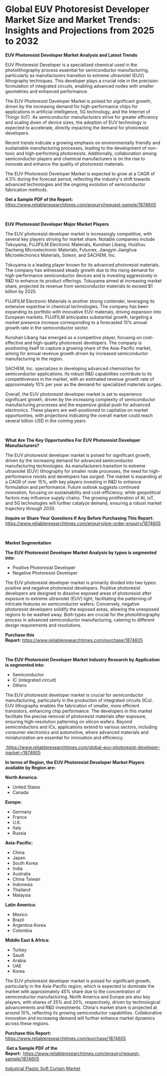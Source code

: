 <p><h1>Global EUV Photoresist Developer Market Size and Market Trends: Insights and Projections from 2025 to 2032</h1></p><p><strong>EUV Photoresist Developer Market Analysis and Latest Trends</strong></p>
<p><p>EUV Photoresist Developer is a specialized chemical used in the photolithography process essential for semiconductor manufacturing, particularly as manufacturers transition to extreme ultraviolet (EUV) lithography techniques. This developer plays a crucial role in the precision formulation of integrated circuits, enabling advanced nodes with smaller geometries and enhanced performance.</p><p>The EUV Photoresist Developer Market is poised for significant growth, driven by the increasing demand for high-performance chips for applications in artificial intelligence, 5G technology, and the Internet of Things (IoT). As semiconductor manufacturers strive for greater efficiency and scaling down of device sizes, the adoption of EUV technology is expected to accelerate, directly impacting the demand for photoresist developers.</p><p>Recent trends indicate a growing emphasis on environmentally friendly and sustainable manufacturing processes, leading to the development of non-toxic and high-performing photoresists. Additionally, collaboration among semiconductor players and chemical manufacturers is on the rise to innovate and enhance the quality of photoresist materials.</p><p>The EUV Photoresist Developer Market is expected to grow at a CAGR of 4.3% during the forecast period, reflecting the industry's shift towards advanced technologies and the ongoing evolution of semiconductor fabrication methods.</p></p>
<p><strong>Get a Sample PDF of the Report:&nbsp;</strong> <a href="https://www.reliableresearchtimes.com/enquiry/request-sample/1874605?utm_campaign=2006&utm_medium=2&utm_source=Github&utm_content=ia&utm_term=04022025&utm_id=euv-photoresist-developer">https://www.reliableresearchtimes.com/enquiry/request-sample/1874605</a></p>
<p>&nbsp;</p>
<p><strong>EUV Photoresist Developer Major Market Players</strong></p>
<p><p>The EUV photoresist developer market is increasingly competitive, with several key players striving for market share. Notable companies include Tokuyama, FUJIFILM Electronic Materials, Kunshan Libang, Huizhou Dacheng Microelectronic Materials, Futurrex, Jiangyin Jianghua Microelectronics Materials, Solexir, and SACHEM, Inc.</p><p>Tokuyama is a leading player known for its advanced photoresist materials. The company has witnessed steady growth due to the rising demand for high-performance semiconductor devices and is investing aggressively in R&D to enhance its product offerings. Tokuyama aimed at increasing market share, projected its revenue from semiconductor materials to exceed $1 billion by 2025.</p><p>FUJIFILM Electronic Materials is another strong contender, leveraging its extensive expertise in chemical technologies. The company has been expanding its portfolio with innovative EUV materials, driving expansion into European markets. FUJIFILM anticipates substantial growth, targeting a market presence increase corresponding to a forecasted 15% annual growth rate in the semiconductor sector.</p><p>Kunshan Libang has emerged as a competitive player, focusing on cost-effective and high-quality photoresist developers. The company is positioning itself to capture a growing share of the Asia-Pacific market, aiming for annual revenue growth driven by increased semiconductor manufacturing in the region.</p><p>SACHEM, Inc. specializes in developing advanced chemistries for semiconductor applications. Its robust R&D capabilities contribute to its competitiveness in the market, with an estimated revenue growth rate of approximately 10% per year as the demand for specialized materials surges.</p><p>Overall, the EUV photoresist developer market is set to experience significant growth, driven by the increasing complexity of semiconductor manufacturing processes and the expansive global push for advanced electronics. These players are well-positioned to capitalize on market opportunities, with projections indicating the overall market could reach several billion USD in the coming years.</p></p>
<p>&nbsp;</p>
<p><strong>What Are The Key Opportunities For EUV Photoresist Developer Manufacturers?</strong></p>
<p><p>The EUV photoresist developer market is poised for significant growth, driven by the increasing demand for advanced semiconductor manufacturing technologies. As manufacturers transition to extreme ultraviolet (EUV) lithography for smaller node processes, the need for high-performance resists and developers has surged. The market is expanding at a CAGR of over 15%, with key players investing in R&D to enhance formulation and performance. Future outlook suggests continued innovation, focusing on sustainability and cost-efficiency, while geopolitical factors may influence supply chains. The growing proliferation of AI, IoT, and 5G technologies will further catalyze demand, ensuring a robust market trajectory through 2030.</p></p>
<p><strong>Inquire or Share Your Questions If Any Before Purchasing This Report:</strong> <a href="https://www.reliableresearchtimes.com/enquiry/pre-order-enquiry/1874605?utm_campaign=2006&utm_medium=2&utm_source=Github&utm_content=ia&utm_term=04022025&utm_id=euv-photoresist-developer">https://www.reliableresearchtimes.com/enquiry/pre-order-enquiry/1874605</a></p>
<p>&nbsp;</p>
<p><strong>Market Segmentation</strong></p>
<p><strong>The EUV Photoresist Developer Market Analysis by types is segmented into:</strong></p>
<p><ul><li>Positive Photoresist Developer</li><li>Negative Photoresist Developer</li></ul></p>
<p><p>The EUV photoresist developer market is primarily divided into two types: positive and negative photoresist developers. Positive photoresist developers are designed to dissolve exposed areas of photoresist after exposure to extreme ultraviolet (EUV) light, facilitating the patterning of intricate features on semiconductor wafers. Conversely, negative photoresist developers solidify the exposed areas, allowing the unexposed regions to be washed away. Both types are crucial for the photolithography process in advanced semiconductor manufacturing, catering to different design requirements and resolutions.</p></p>
<p><strong>Purchase this Report:&nbsp;</strong><a href="https://www.reliableresearchtimes.com/purchase/1874605?utm_campaign=2006&utm_medium=2&utm_source=Github&utm_content=ia&utm_term=04022025&utm_id=euv-photoresist-developer">https://www.reliableresearchtimes.com/purchase/1874605</a></p>
<p>&nbsp;</p>
<p><strong>The EUV Photoresist Developer Market Industry Research by Application is segmented into:</strong></p>
<p><ul><li>Semiconductor</li><li>IC (integrated circuit)</li><li>Others</li></ul></p>
<p><p>The EUV photoresist developer market is crucial for semiconductor manufacturing, particularly in the production of integrated circuits (ICs). EUV lithography enables the fabrication of smaller, more efficient transistors, enhancing chip performance. The developers in this market facilitate the precise removal of photoresist materials after exposure, ensuring high-resolution patterning on silicon wafers. Beyond semiconductors and ICs, applications extend to various sectors, including consumer electronics and automotive, where advanced materials and miniaturization are essential for innovation and efficiency.</p></p>
<p><a href="https://www.reliableresearchtimes.com/global-euv-photoresist-developer-market-r1874605?utm_campaign=2006&utm_medium=2&utm_source=Github&utm_content=ia&utm_term=04022025&utm_id=euv-photoresist-developer">&nbsp;https://www.reliableresearchtimes.com/global-euv-photoresist-developer-market-r1874605</a></p>
<p><strong>In terms of Region, the EUV Photoresist Developer Market Players available by Region are:</strong></p>
<p>
    <p> <strong> North America: </strong>
        <ul>
            <li>United States</li>
            <li>Canada</li>
        </ul>
        </p> 
    <p> <strong> Europe: </strong>
        <ul>
            <li>Germany</li>
            <li>France</li>
            <li>U.K.</li>
            <li>Italy</li>
            <li>Russia</li>
        </ul>
        </p> 
    <p> <strong> Asia-Pacific: </strong>
        <ul>
            <li>China</li>
            <li>Japan</li>
            <li>South Korea</li>
            <li>India</li>
            <li>Australia</li>
            <li>China Taiwan</li>
            <li>Indonesia</li>
            <li>Thailand</li>
            <li>Malaysia</li>
        </ul>
        </p> 
    <p> <strong> Latin America: </strong>
        <ul>
            <li>Mexico</li>
            <li>Brazil</li>
            <li>Argentina Korea</li>
            <li>Colombia</li>
        </ul>
        </p> 
    <p> <strong> Middle East & Africa: </strong>
        <ul>
            <li>Turkey</li>
            <li>Saudi</li>
            <li>Arabia</li>
            <li>UAE</li>
            <li>Korea</li>
        </ul>
    </p>
    </p>
<p><p>The EUV photoresist developer market is poised for significant growth, particularly in the Asia-Pacific region, which is expected to dominate the market with approximately 45% share due to the concentration of semiconductor manufacturing. North America and Europe are also key players, with shares of 25% and 20%, respectively, driven by technological advancements and R&D investments. China's market share is projected at around 10%, reflecting its growing semiconductor capabilities. Collaborative innovation and increasing demand will further enhance market dynamics across these regions.</p></p>
<p><strong>Purchase this Report: </strong><a href="https://www.reliableresearchtimes.com/purchase/1874605?utm_campaign=2006&utm_medium=2&utm_source=Github&utm_content=ia&utm_term=04022025&utm_id=euv-photoresist-developer">https://www.reliableresearchtimes.com/purchase/1874605</a></p>
<p>&nbsp;<strong>Get a Sample PDF of the Report:&nbsp;&nbsp;</strong><a href="https://www.reliableresearchtimes.com/enquiry/request-sample/1874605?utm_campaign=2006&utm_medium=2&utm_source=Github&utm_content=ia&utm_term=04022025&utm_id=euv-photoresist-developer">https://www.reliableresearchtimes.com/enquiry/request-sample/1874605</a></p>
<p><strong></strong></p>
<p><p><a href="https://github.com/bmorecock/Market-Research-Report-List-6/blob/main/industrial-plastic-soft-curtain-market.md?utm_campaign=2006&utm_medium=2&utm_source=Github&utm_content=ia&utm_term=04022025&utm_id=euv-photoresist-developer">Industrial Plastic Soft Curtain Market</a></p></p>